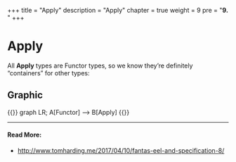 +++
title = "Apply"
description = "Apply"
chapter = true
weight = 9
pre = "<b>9. </b>"
+++

# Apply
All **Apply** types are Functor types, so we know they’re definitely “containers” for other types:


## Graphic
{{<mermaid align="center">}}
graph LR;
    A[Functor] --> B[Apply]
{{</mermaid>}}

---
#### Read More:
- http://www.tomharding.me/2017/04/10/fantas-eel-and-specification-8/
